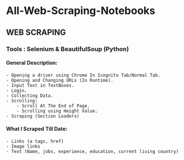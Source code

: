 # All-Web-Scraping-Notebooks

## WEB SCRAPING
### Tools : Selenium & BeautifulSoup (Python)

#### General Description:
	- Opening a driver using Chrome In Icognito Tab/Normal Tab.
	- Opening and Changing URLs (In Runtime).
	- Input Text in TextBoxes.
	- Login.
	- Collecting Data.
	- Scrolling:
		- Scroll At The End of Page.
		- Scrolling using Height Value.
	- Scraping (Section Loaders)
 

#### What I Scraped Till Date:
	- Links (a tags, href)
	- Image links
	- Text (Name, jobs, experience, education, current living country)
